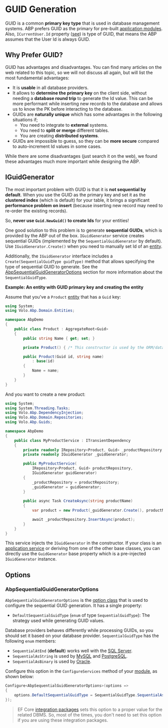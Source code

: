 # GUID Generation

GUID is a common **primary key type** that is used in database management systems. ABP prefers GUID as the primary for pre-built [application modules](../../modules). Also, `ICurrentUser.Id` property ([see](./current-user.md)) is type of GUID, that means the ABP assumes that the User Id is always GUID.

## Why Prefer GUID?

GUID has advantages and disadvantages. You can find many articles on the web related to this topic, so we will not discuss all again, but will list the most fundamental advantages:

* It is **usable** in all database providers.
* It allows to **determine the primary key** on the client side, without needing a **database round trip** to generate the Id value. This can be more performant while inserting new records to the database and allows us to know the PK before interacting to the database.
* GUIDs are **naturally unique** which has some advantages in the following situations if;
  * You need to integrate to **external** systems.
  * You need to **split or merge** different tables.
  * You are creating **distributed systems**.
* GUIDs are impossible to guess, so they can be **more secure** compared to auto-increment Id values in some cases.

While there are some disadvantages (just search it on the web), we found these advantages much more important while designing the ABP.

## IGuidGenerator

The most important problem with GUID is that it is **not sequential by default**. When you use the GUID as the primary key and set it as the **clustered index** (which is default) for your table, it brings a significant **performance problem on insert** (because inserting new record may need to re-order the existing records).

So, **never use `Guid.NewGuid()` to create Ids** for your entities!

One good solution to this problem is to generate **sequential GUIDs**, which is provided by the ABP out of the box. `IGuidGenerator` service creates sequential GUIDs (implemented by the `SequentialGuidGenerator` by default). Use `IGuidGenerator.Create()` when you need to manually set Id of an [entity](../architecture/domain-driven-design/entities.md).

Additionally, the `IGuidGenerator` interface includes a `Create(SequentialGuidType guidType)` method that allows specifying the type of sequential GUID to generate. See the [AbpSequentialGuidGeneratorOptions](#AbpSequentialGuidGeneratorOptions) section for more information about the `SequentialGuidType`.

**Example: An entity with GUID primary key and creating the entity**

Assume that you've a `Product` [entity](../architecture/domain-driven-design/entities.md) that has a `Guid` key:

````csharp
using System;
using Volo.Abp.Domain.Entities;

namespace AbpDemo
{
    public class Product : AggregateRoot<Guid>
    {
        public string Name { get; set; }

        private Product() { /* This constructor is used by the ORM/database provider */ }

        public Product(Guid id, string name)
            : base(id)
        {
            Name = name;
        }
    }
}
````

And you want to create a new product:

````csharp
using System;
using System.Threading.Tasks;
using Volo.Abp.DependencyInjection;
using Volo.Abp.Domain.Repositories;
using Volo.Abp.Guids;

namespace AbpDemo
{
    public class MyProductService : ITransientDependency
    {
        private readonly IRepository<Product, Guid> _productRepository;
        private readonly IGuidGenerator _guidGenerator;

        public MyProductService(
            IRepository<Product, Guid> productRepository,
            IGuidGenerator guidGenerator)
        {
            _productRepository = productRepository;
            _guidGenerator = guidGenerator;
        }
        
        public async Task CreateAsync(string productName)
        {
            var product = new Product(_guidGenerator.Create(), productName);

            await _productRepository.InsertAsync(product);
        }
    }
}
````

This service injects the `IGuidGenerator` in the constructor. If your class is an [application service](../architecture/domain-driven-design/application-services.md) or deriving from one of the other base classes, you can directly use the `GuidGenerator` base property which is a pre-injected `IGuidGenerator` instance.

## Options

### AbpSequentialGuidGeneratorOptions

`AbpSequentialGuidGeneratorOptions` is the [option class](../fundamentals/options.md) that is used to configure the sequential GUID generation. It has a single property:

* `DefaultSequentialGuidType` (`enum` of type `SequentialGuidType`): The strategy used while generating GUID values.

Database providers behaves differently while processing GUIDs, so you should set it based on your database provider. `SequentialGuidType` has the following `enum` members:

* `SequentialAtEnd` (**default**) works well with the [SQL Server](../data/entity-framework-core).
* `SequentialAsString` is used by [MySQL](../data/entity-framework-core/mysql.md) and [PostgreSQL](../data/entity-framework-core/postgresql.md).
* `SequentialAsBinary` is used by [Oracle](../data/entity-framework-core/oracle.md).

Configure this option in the `ConfigureServices` method of your [module](../architecture/modularity/basics.md), as shown below:

````csharp
Configure<AbpSequentialGuidGeneratorOptions>(options =>
{
    options.DefaultSequentialGuidType = SequentialGuidType.SequentialAsBinary;
});
````

> EF Core [integration packages](../data/entity-framework-core/other-dbms.md) sets this option to a proper value for the related DBMS. So, most of the times, you don't need to set this option if you are using these integration packages.